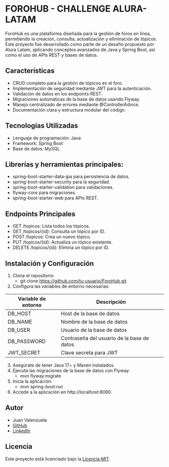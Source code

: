# FOROHUB - CHALLENGE ALURA-LATAM

ForoHub es una plataforma diseñada para la gestión de foros en línea, permitiendo la creación, consulta, actualización y eliminación de tópicos. Este proyecto fue desarrollado como parte de un desafío propuesto por Alura Latam, aplicando conceptos avanzados de Java y Spring Boot, así como el uso de APIs REST y bases de datos.

## Características

- CRUD completo para la gestión de tópicos en el foro.
- Implementación de seguridad mediante JWT para la autenticación.
- Validación de datos en los endpoints REST.
- Migraciones automáticas de la base de datos usando Flyway.
- Manejo centralizado de errores mediante @ControllerAdvice.
- Documentación clara y estructura modular del código.

## Tecnologías Utilizadas

- Lenguaje de programación: Java
- Framework: Spring Boot
- Base de datos: MySQL

## Librerías y herramientas principales:
- spring-boot-starter-data-jpa para persistencia de datos.
- spring-boot-starter-security para la seguridad.
- spring-boot-starter-validation para validaciones.
- flyway-core para migraciones.
- spring-boot-starter-web para APIs REST.

## Endpoints Principales

- GET /topicos: Lista todos los tópicos.
- GET /topicos/{id}: Consulta un tópico por ID.
- POST /topicos: Crea un nuevo tópico.
- PUT /topicos/{id}: Actualiza un tópico existente.
- DELETE /topicos/{id}: Elimina un tópico por ID.

## Instalación y Configuración

1. Clona el repositorio:
    - git clone https://github.com/tu-usuario/ForoHub.git
2. Configura las variables de entorno necesarias:

| Variable de entorno | Descripción |
   |---|---|
   | DB_HOST | Host de la base de datos |
   | DB_NAME | Nombre de la base de datos |
   | DB_USER | Usuario de la base de datos |
   | DB_PASSWORD | Contraseña del usuario de la base de datos |
   | JWT_SECRET | Clave secreta para JWT |

3. Asegúrate de tener Java 17+ y Maven instalados.
4. Ejecuta las migraciones de la base de datos con Flyway:
    - mvn flyway:migrate
5. Inicia la aplicación:
    - mvn spring-boot:run
6. Accede a la aplicación en http://localhost:8080.

## Autor

- Juan Valenzuela
- [GitHub](https://github.com/Juan-Valenzuela3)
- [LinkedIn](https://www.linkedin.com/in/juan-valenzuela-camelo)

## Licencia

Este proyecto está licenciado bajo la [Licencia MIT](./LICENSE).
